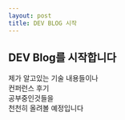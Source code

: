 ```yaml
---
layout: post
title: DEV BLOG 시작
---
```

<article role="main" class="blog-post">
  <h2>DEV Blog를 시작합니다</h2>
  <p>
    제가 알고있는 기술 내용들이나<br>
    컨퍼런스 후기<br>
    공부중인것들을<br>
    천천히 올려볼 예정입니다
  </p>
</article>
